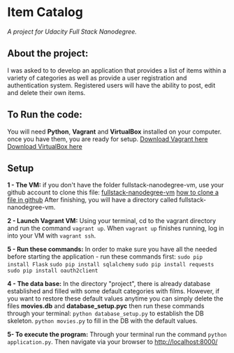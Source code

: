 
# Item Catalog
_A project for Udacity Full Stack Nanodegree._

## About the project:
I was asked to to develop an application that provides a list of items within a variety of categories as well as provide a user registration and authentication system. Registered users will have the ability to post, edit and delete their own items. 

## To Run the code:
You will need **Python**, **Vagrant** and **VirtualBox** installed on your computer. once you have them, you are ready for setup. 
[Download Vagrant here](https://www.vagrantup.com/)
[Download VirtualBox here](https://www.virtualbox.org/wiki/Download_Old_Builds_5_1)


## Setup
**1 - The VM:** 
if you don't have the folder fullstack-nanodegree-vm, use your github account to clone this file: 
[fullstack-nanodegree-vm](https://github.com/udacity/fullstack-nanodegree-vm)
[how to clone a file in github](https://help.github.com/articles/fork-a-repo/)
After finishing, you will have a directory called fullstack-nanodegree-vm.

**2 - Launch Vagrant VM:** 
Using your terminal, cd to the vagrant directory and run the command `vagrant up`. When `vagrant up` finishes running, log in into your VM with `vagrant ssh`.

**5 - Run these commands:**
In order to make sure you have all the needed before starting the application - run these commands first:
`sudo pip install Flask`
`sudo pip install sqlalchemy`
`sudo pip install requests`
`sudo pip install oauth2client`

**4 - The data base:** 
In the directory "project", there is already database established and filled with some default categories with films. However, if you want to restore these default values anytime you can simply delete the files **movies.db** and **database_setup.pyc** then run these commands through your terminal:
`python database_setup.py` to establish the DB skeleton.
`python movies.py` to fill in the DB with the default values.

**5- To execute the program:** 
Through your terminal run the command `python application.py`. Then navigate via your browser to [http://localhost:8000/](http://localhost:8000/)
